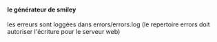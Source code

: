 #### le générateur de smiley

les erreurs sont loggées dans errors/errors.log (le repertoire errors doit autoriser l'écriture pour le serveur web)